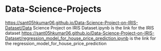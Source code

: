 # Data-Science-Projects
https://sant05hkumar06.github.io/Data-Science-Project-on-IRIS-Dataset/Data Science Project on IRIS Dataset.ipynb is the link for the IRIS dataset
https://sant05hkumar06.github.io/Data-Science-Project-on-IRIS-Dataset/regression_model_for_house_price_prediction.ipynb is the link for the regression_model_for_house_price_prediction
